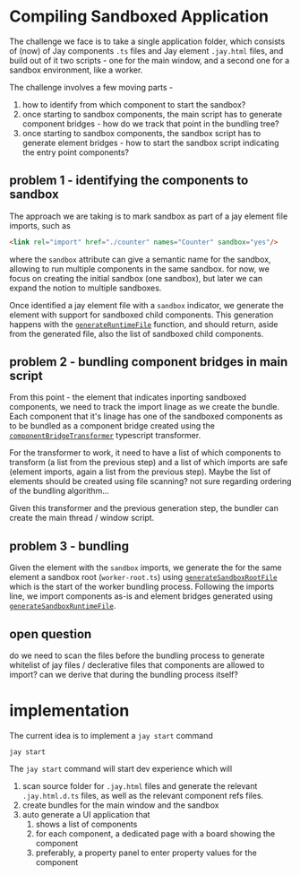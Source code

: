 # Compiling Sandboxed Application

The challenge we face is to take a single application folder, which consists of (now) of Jay components `.ts` files
and Jay element `.jay.html` files, and build out of it two scripts - one for the main window, and a second one for 
a sandbox environment, like a worker.

The challenge involves a few moving parts -
1. how to identify from which component to start the sandbox? 
2. once starting to sandbox components, the main script has to generate component bridges - how do we track that point in the bundling tree?
3. once starting to sandbox components, the sandbox script has to generate element bridges - how to start the sandbox script indicating the entry point components?

## problem 1 - identifying the components to sandbox

The approach we are taking is to mark sandbox as part of a jay element file imports, such as 
```html
<link rel="import" href="./counter" names="Counter" sandbox="yes"/>
```
where the `sandbox` attribute can give a semantic name for the sandbox, allowing to run multiple components in the same sandbox.
for now, we focus on creating the initial sandbox (one sandbox), but later we can expand the notion to multiple sandboxes.

Once identified a jay element file with a `sandbox` indicator, we generate the element with support for sandboxed child components.
This generation happens with the [`generateRuntimeFile`](../packages/compiler/lib/jay-file/jay-file-compiler.ts#850) 
function, and should return, aside from the generated file, also the 
list of sandboxed child components. 

## problem 2 - bundling component bridges in main script

From this point - the element that indicates inporting sandboxed components, we need to track the import linage as 
we create the bundle. Each component that it's linage has one of the sandboxed components as to be bundled as a component bridge
created using the [`componentBridgeTransformer`](../packages/compiler/lib/ts-file/component-bridge-transformer.ts) typescript transformer.

For the transformer to work, it need to have a list of which components to transform (a list from the previous step) and 
a list of which imports are safe (element imports, again a list from the previous step). Maybe the list of elements should be 
created using file scanning? not sure regarding ordering of the bundling algorithm...

Given this transformer and the previous generation step, the bundler can create the main thread / window script.

## problem 3 - bundling 
Given the element with the `sandbox` imports, we generate the for the same element a sandbox root (`worker-root.ts`) using
[`generateSandboxRootFile`](../packages/compiler/lib/jay-file/jay-file-compiler.ts#...) which 
is the start of the worker bundling process. Following the imports line, we import components as-is and element bridges generated 
using [`generateSandboxRuntimeFile`](../packages/compiler/lib/jay-file/jay-file-compiler.ts#883).

## open question

do we need to scan the files before the bundling process to generate whitelist of jay files / declerative files 
that components are allowed to import? can we derive that during the bundling process itself?

# implementation

The current idea is to implement a `jay start` command
```shell
jay start
```

The `jay start` command will start dev experience which will
1. scan source folder for `.jay.html` files and generate the relevant `.jay.html.d.ts` files, as well as the relevant
   component refs files.
2. create bundles for the main window and the sandbox
3. auto generate a UI application that 
   1. shows a list of components
   2. for each component, a dedicated page with a board showing the component
   3. preferably, a property panel to enter property values for the component

